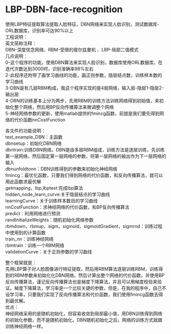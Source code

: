 # LBP-DBN-face-recognition
使用LBP特征提取算法提取人脸特征，DBN网络来实现人脸识别，测试数据库-ORL数据库，识别率可达90%以上<br>
工程说明：<br>
英文简称注释：<br>
DBN-深度信念网络、RBM-受限的玻尔兹曼机 、LBP-局部二值模式<br>
几点说明：<br>
0-这个程序的功能，使用DBN算法来实现人脸识别，数据库使用ORL数据库，在迭代次数达到3000时，识别准确率98%左右<br>
2-此程序还附带了画学习曲线的功能，画正则参数，隐层结点数，训练样本数的学习曲线<br>
3-DBN是有几层RBM构成，我这个程序实现的是4层网络，输入层-隐层1-隐层2-输出层<br>
4-DBN的训练基本上分为两步，先用RBM的训练方法训练网络得到初始值，来初始化整个网络，然后用BP反向传播算法来微调整个网络<br>
5-神经网络参数的更新，使用matlab提供的fmincg函数，前提是我们要先得到网络的代价函数nnCostFunction<br>

各文件的功能说明：<br>
test_example_DBN：主函数<br>
dbnsetup：初始化DBN网络<br>
dbntrain:训练DBN网络，DBN是由多层RBM组成，训练方法是逐层训练，先训练第一层网络，然后固定第一层网络的参数，将第一层网络的输出作为下一层网络的输入<br>
dbnunfoldtonn：DBN训练得到的参数来初始化神经网络<br>
fmincg：最优化函数，只要我们得到网络的代价函数，和反向传播算法，就可以用此函数求最优解<br>
getmapping，lbp,lbptest:完成lbp算法<br>
hidden_node_learn_curve:关于隐层结点的学习曲线<br>
learningCurve：关于训练样本数目的学习曲线<br>
nnCostFunction：求神经网络的代价函数，和BP反向传播算法<br>
predict：利用网络进行预测<br>
randInitializeWeights：随机初始化网络参数<br>
rbmdown，rbmup，sigm，sigmoid，sigmoidGradient，sigmrnd：训练过程中使用到的计算函数<br>
train_nn：训练神经网络<br>
rbmtrain：训练一个RBM网络<br>
validationCurve：关于正则参数的学习曲线<br>

整个框架就是：<br>
    先用LBP算子对人脸图像进行特征提取，然后用RBM算法逐层训练RBM，训练得到的RBM参数来初始化化DBN网络，然后计算出整个网络的代价函数，并使用BP反向传播算法，谨记反向传播算法也是梯度下降算法，并且可以用梯度校验来验证。梯度下降算法，学习率是一个比较关键的参数，但是，在我的程序中，自己不设学习率，只要我们实现了反向传播算法和代价函数，我们使用fmincg函数去得到最优解。<br>
优点：<br>
   神经网络采用的是随机初始化，但容易收敛到局部最小值，用DBN训练得到网络的初始化参数，而不是随机初始化。DBN随机初始化之后，网络的训练方式就跟训练神经网络一样。<br>


